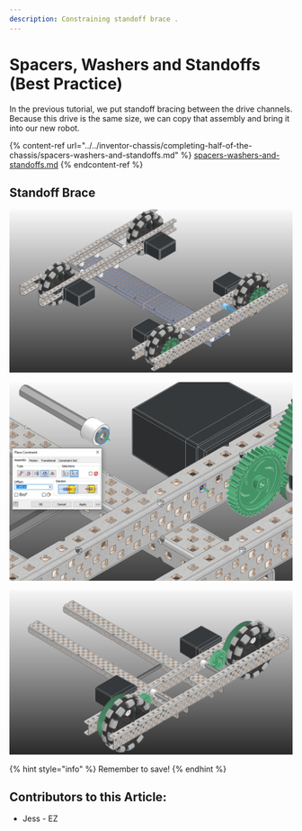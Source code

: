 ```yaml
---
description: Constraining standoff brace .
---
```


# Spacers, Washers and Standoffs (Best Practice)

In the previous tutorial, we put standoff bracing between the drive channels.  Because this drive is the same size, we can copy that assembly and bring it into our new robot.

{% content-ref url="../../inventor-chassis/completing-half-of-the-chassis/spacers-washers-and-standoffs.md" %}
[spacers-washers-and-standoffs.md](../../inventor-chassis/completing-half-of-the-chassis/spacers-washers-and-standoffs.md)
{% endcontent-ref %}

## Standoff Brace

![Selected Standoff Brace from Previous Robot](<../../../../.gitbook/assets/image (204).png>)

![Insert Constraint between Washer and C-Channel](<../../../../.gitbook/assets/image (37).png>)

![Completed Standoff Braces](<../../../../.gitbook/assets/image (27).png>)

{% hint style="info" %}
Remember to save!
{% endhint %}



## Contributors to this Article:

* Jess - EZ
